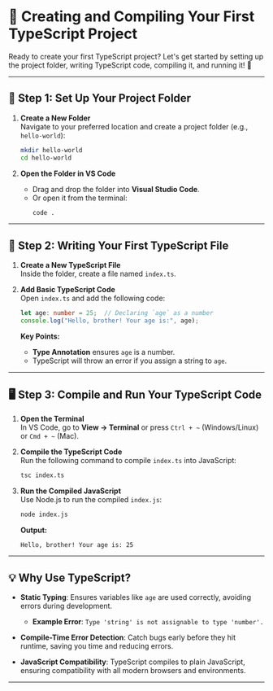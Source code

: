 
# 🚀 **Creating and Compiling Your First TypeScript Project**

Ready to create your first TypeScript project? Let's get started by setting up the project folder, writing TypeScript code, compiling it, and running it! 🌟

---

## 📂 **Step 1: Set Up Your Project Folder**

1. **Create a New Folder**  
   Navigate to your preferred location and create a project folder (e.g., `hello-world`):  
   ```bash
   mkdir hello-world  
   cd hello-world
   ```

2. **Open the Folder in VS Code**  
   - Drag and drop the folder into **Visual Studio Code**.  
   - Or open it from the terminal:  
     ```bash
     code .
     ```

---

## 📝 **Step 2: Writing Your First TypeScript File**

1. **Create a New TypeScript File**  
   Inside the folder, create a file named `index.ts`.

2. **Add Basic TypeScript Code**  
   Open `index.ts` and add the following code:

   ```typescript
   let age: number = 25;  // Declaring `age` as a number
   console.log("Hello, brother! Your age is:", age);
   ```

   **Key Points:**  
   - **Type Annotation** ensures `age` is a number.  
   - TypeScript will throw an error if you assign a string to `age`.

---

## 🖥️ **Step 3: Compile and Run Your TypeScript Code**

1. **Open the Terminal**  
   In VS Code, go to **View → Terminal** or press `Ctrl + ~` (Windows/Linux) or `Cmd + ~` (Mac).

2. **Compile the TypeScript Code**  
   Run the following command to compile `index.ts` into JavaScript:  
   ```bash
   tsc index.ts
   ```

3. **Run the Compiled JavaScript**  
   Use Node.js to run the compiled `index.js`:  
   ```bash
   node index.js
   ```

   **Output:**  
   ```bash
   Hello, brother! Your age is: 25
   ```

---

## 💡 **Why Use TypeScript?**

- **Static Typing**: Ensures variables like `age` are used correctly, avoiding errors during development.
  - **Example Error**: `Type 'string' is not assignable to type 'number'.`
  
- **Compile-Time Error Detection**: Catch bugs early before they hit runtime, saving you time and reducing errors.

- **JavaScript Compatibility**: TypeScript compiles to plain JavaScript, ensuring compatibility with all modern browsers and environments.

---
